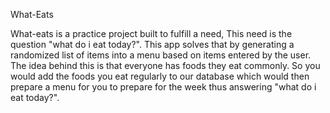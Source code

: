 What-Eats

What-eats is a practice project built to fulfill a need, This need is the question "what do i eat today?".
This app solves that by generating a randomized list of items into a menu based on items entered by the user.
The idea behind this is that everyone has foods they eat commonly. So you would add the foods you eat regularly
to our database which would then prepare a menu for you to prepare for the week thus answering "what do i eat today?".
